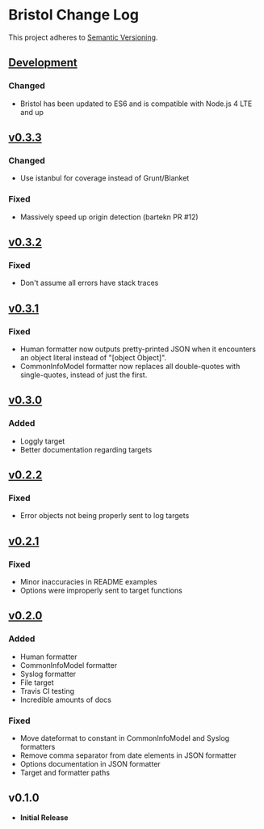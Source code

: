 # Bristol Change Log
This project adheres to [Semantic Versioning](http://semver.org/).

## [Development]
### Changed
- Bristol has been updated to ES6 and is compatible with Node.js 4 LTE and up

## [v0.3.3]
### Changed
- Use istanbul for coverage instead of Grunt/Blanket

### Fixed
- Massively speed up origin detection (bartekn PR #12)

## [v0.3.2]
### Fixed
- Don't assume all errors have stack traces

## [v0.3.1]
### Fixed
- Human formatter now outputs pretty-printed JSON when it encounters an object literal instead of "[object Object]".
- CommonInfoModel formatter now replaces all double-quotes with single-quotes, instead of just the first.

## [v0.3.0]
### Added
- Loggly target
- Better documentation regarding targets

## [v0.2.2]
### Fixed
- Error objects not being properly sent to log targets

## [v0.2.1]
### Fixed
- Minor inaccuracies in README examples
- Options were improperly sent to target functions

## [v0.2.0]
### Added
- Human formatter
- CommonInfoModel formatter
- Syslog formatter
- File target
- Travis CI testing
- Incredible amounts of docs

### Fixed
- Move dateformat to constant in CommonInfoModel and Syslog formatters
- Remove comma separator from date elements in JSON formatter
- Options documentation in JSON formatter
- Target and formatter paths

## v0.1.0
- **Initial Release**

[Development]: https://github.com/TomFrost/Bristol/compare/0.3.3...HEAD
[v0.3.3]: https://github.com/TomFrost/Bristol/compare/0.3.2...0.3.3
[v0.3.2]: https://github.com/TomFrost/Bristol/compare/0.3.1...0.3.2
[v0.3.1]: https://github.com/TomFrost/Bristol/compare/0.3.0...0.3.1
[v0.3.0]: https://github.com/TomFrost/Bristol/compare/0.2.2...0.3.0
[v0.2.2]: https://github.com/TomFrost/Bristol/compare/0.2.1...0.2.2
[v0.2.1]: https://github.com/TomFrost/Bristol/compare/0.2.0...0.2.1
[v0.2.0]: https://github.com/TomFrost/Bristol/compare/0.1.0...0.2.0
